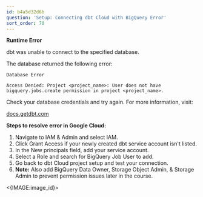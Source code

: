 ```yaml
---
id: b4a5d32d6b
question: 'Setup: Connecting dbt Cloud with BigQuery Error'
sort_order: 70
---
```


**Runtime Error**

dbt was unable to connect to the specified database.

The database returned the following error:

```plaintext
Database Error

Access Denied: Project <project_name>: User does not have bigquery.jobs.create permission in project <project_name>.
```

Check your database credentials and try again. For more information, visit:

[docs.getdbt.com](https://docs.getdbt.com/docs/configure-your-profile)

**Steps to resolve error in Google Cloud:**

1. Navigate to IAM & Admin and select IAM.
2. Click Grant Access if your newly created dbt service account isn't listed.
3. In the New principals field, add your service account.
4. Select a Role and search for BigQuery Job User to add.
5. Go back to dbt Cloud project setup and test your connection.
6. **Note:** Also add BigQuery Data Owner, Storage Object Admin, & Storage Admin to prevent permission issues later in the course.

<{IMAGE:image_id}>
